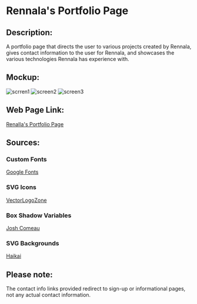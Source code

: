 # Rennala's Portfolio Page

## Description:
A portfolio page that directs the user to various projects created by Rennala, gives contact information to the user for Rennala, and showcases the various technologies Rennala has experience with. 

## Mockup:
![scrren1](https://github.com/itsaboy/portfolio-page/assets/29829816/f51233ab-599b-4cce-8b0f-d1f000d4676b)
![screen2](https://github.com/itsaboy/portfolio-page/assets/29829816/b947be1e-5366-4475-b282-33257349fdfa)
![screen3](https://github.com/itsaboy/portfolio-page/assets/29829816/474b2e8c-59d8-4620-9584-533089b73daf)

## Web Page Link:
[Renalla's Portfolio Page](https://itsaboy.github.io/portfolio-page/)

## Sources:
### Custom Fonts
[Google Fonts](https://fonts.google.com/)
### SVG Icons
[VectorLogoZone](https://www.vectorlogo.zone/)
### Box Shadow Variables
[Josh Comeau](https://www.joshwcomeau.com/shadow-palette/)
### SVG Backgrounds
[Haikai](https://app.haikei.app/)

## Please note:
The contact info links provided redirect to sign-up or informational pages, not any actual contact information. 
